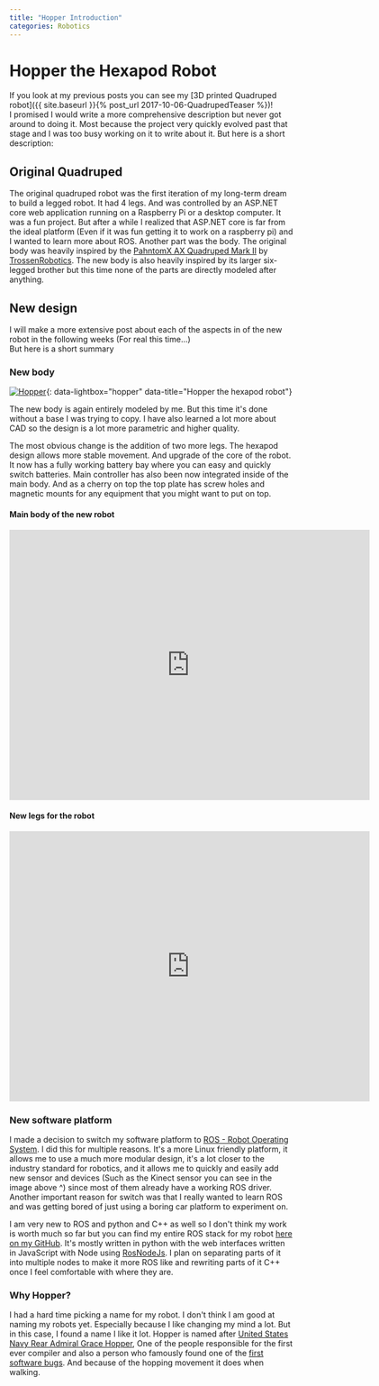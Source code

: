 ```yaml
---
title: "Hopper Introduction"
categories: Robotics
---
```


# Hopper the Hexapod Robot

If you look at my previous posts you can see my [3D printed Quadruped robot]({{ site.baseurl }}{% post_url 2017-10-06-QuadrupedTeaser %})!  
I promised I would write a more comprehensive description but never got around to doing it. Most because the project very quickly evolved past that stage and I was too busy working on it to write about it. But here is a short description:

## Original Quadruped

The original quadruped robot was the first iteration of my long-term dream to build a legged robot. It had 4 legs. And was controlled by an ASP.NET core web application running on a Raspberry Pi or a desktop computer. It was a fun project. But after a while I realized that ASP.NET core is far from the ideal platform (Even if it was fun getting it to work on a raspberry pi) and I wanted to learn more about ROS. Another part was the body. The original body was heavily inspired by the [PahntomX AX Quadruped Mark II](http://www.trossenrobotics.com/p/PhantomX-AX-12-Quadruped.aspx) by [TrossenRobotics](http://www.trossenrobotics.com/). The new body is also heavily inspired by its larger six-legged brother but this time none of the parts are directly modeled after anything.

## New design

I will make a more extensive post about each of the aspects in of the new robot in the following weeks (For real this time...)  
But here is a short summary

### New body

[![Hopper]({{site.url}}/images/Robotics/HopperIntro/Hopper_hexapod_kinect.jpg)]({{site.url}}/images/Robotics/HopperIntro/Hopper_hexapod_kinect.jpg){: data-lightbox="hopper" data-title="Hopper the hexapod robot"}

The new body is again entirely modeled by me. But this time it's done without a base I was trying to copy. I have also learned a lot more about CAD so the design is a lot more parametric and higher quality.

The most obvious change is the addition of two more legs. The hexapod design allows more stable movement. And upgrade of the core of the robot. It now has a fully working battery bay where you can easy and quickly switch batteries. Main controller has also been now integrated inside of the main body. And as a cherry on top the top plate has screw holes and magnetic mounts for any equipment that you might want to put on top.

#### Main body of the new robot

<iframe src="https://myhub.autodesk360.com/ue280e3f5/shares/public/SHabee1QT1a327cf2b7a5264dd8a20f0d670?mode=embed" width="640" height="480" allowfullscreen="true" webkitallowfullscreen="true" mozallowfullscreen="true"  frameborder="0"></iframe><br>

#### New legs for the robot

<iframe src="https://myhub.autodesk360.com/ue280e3f5/shares/public/SHabee1QT1a327cf2b7a7cf9b78f9a8736f1?mode=embed" width="640" height="480" allowfullscreen="true" webkitallowfullscreen="true" mozallowfullscreen="true"  frameborder="0"></iframe><br>

### New software platform

I made a decision to switch my software platform to [ROS - Robot Operating System](http://www.ros.org/). I did this for multiple reasons. It's a more Linux friendly platform, it allows me to use a much more modular design, it's a lot closer to the industry standard for robotics, and it allows me to quickly and easily add new sensor and devices (Such as the Kinect sensor you can see in the image above ^) since most of them already have a working ROS driver. Another important reason for switch was that I really wanted to learn ROS and was getting bored of just using a boring car platform to experiment on.

I am very new to ROS and python and C++ as well so I don't think my work is worth much so far but you can find my entire ROS stack for my robot [here on my GitHub](https://github.com/dmweis/Hopper_ROS). It's mostly written in python with the web interfaces written in JavaScript with Node using [RosNodeJs](http://wiki.ros.org/rosnodejs). I plan on separating parts of it into multiple nodes to make it more ROS like and rewriting parts of it C++ once I feel comfortable with where they are.

### Why Hopper?

I had a hard time picking a name for my robot. I don't think I am good at naming my robots yet. Especially because I like changing my mind a lot. But in this case, I found a name I like it lot. Hopper is named after [United States Navy Rear Admiral Grace Hopper](https://en.wikipedia.org/wiki/Grace_Hopper), One of the people responsible for the first ever compiler and also a person who famously found one of the [first software bugs](https://thenextweb.com/shareables/2013/09/18/the-very-first-computer-bug/). And because of the hopping movement it does when walking.
